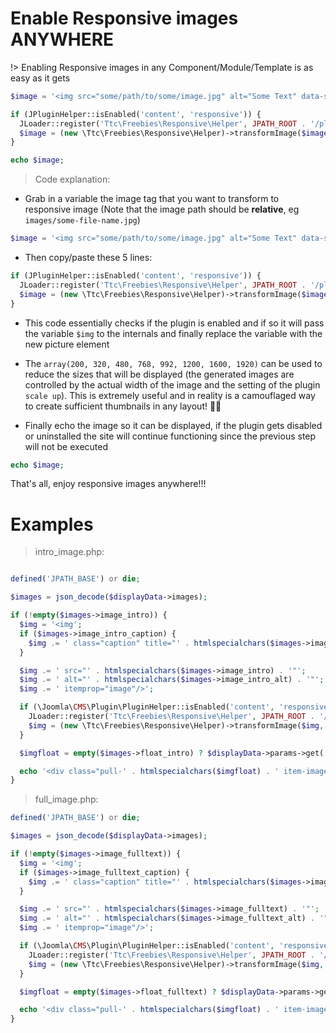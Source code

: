 # Enable Responsive images ANYWHERE

!> Enabling Responsive images in any Component/Module/Template is as easy as it gets

```php
$image = '<img src="some/path/to/some/image.jpg" alt="Some Text" data-something="whatever" />';

if (JPluginHelper::isEnabled('content', 'responsive')) {
  JLoader::register('Ttc\Freebies\Responsive\Helper', JPATH_ROOT . '/plugins/content/responsive/helper.php', true);
  $image = (new \Ttc\Freebies\Responsive\Helper)->transformImage($image, array(200, 320, 480, 768, 992, 1200, 1600, 1920));
}

echo $image;
```

> Code explanation:

- Grab in a variable the image tag that you want to transform to responsive image (Note that the image path should be **relative**, eg `images/some-file-name.jpg`)

```php
$image = '<img src="some/path/to/some/image.jpg" alt="Some Text" data-something="whatever" />';
```

- Then copy/paste these 5 lines:

```php
if (JPluginHelper::isEnabled('content', 'responsive')) {
  JLoader::register('Ttc\Freebies\Responsive\Helper', JPATH_ROOT . '/plugins/content/responsive/helper.php', true);
  $image = (new \Ttc\Freebies\Responsive\Helper)->transformImage($image, array(200, 320, 480, 768, 992, 1200, 1600, 1920));
}
```

- This code essentially checks if the plugin is enabled and if so it will pass the variable `$img` to the internals and finally replace the variable with the new picture element

- The `array(200, 320, 480, 768, 992, 1200, 1600, 1920)` can be used to reduce the sizes that will be displayed (the generated images are controlled by the actual width of the image and the setting of the plugin `scale up`). This is extremely useful and in reality is a camouflaged way to create sufficient thumbnails in any layout! 👌🏻

- Finally echo the image so it can be displayed, if the plugin gets disabled or uninstalled the site will continue functioning since the previous step will not be executed

```php
echo $image;
```

That's all, enjoy responsive images anywhere!!!

# Examples

> intro_image.php:

```php

defined('JPATH_BASE') or die;

$images = json_decode($displayData->images);

if (!empty($images->image_intro)) {
  $img = '<img';
  if ($images->image_intro_caption) {
    $img .= ' class="caption" title="' . htmlspecialchars($images->image_intro_caption) . '"';
  }

  $img .= ' src="' . htmlspecialchars($images->image_intro) . '"';
  $img .= ' alt="' . htmlspecialchars($images->image_intro_alt) . '"';
  $img .= ' itemprop="image"/>';

  if (\Joomla\CMS\Plugin\PluginHelper::isEnabled('content', 'responsive')) {
    JLoader::register('Ttc\Freebies\Responsive\Helper', JPATH_ROOT . '/plugins/content/responsive/helper.php', true);
    $img = (new \Ttc\Freebies\Responsive\Helper)->transformImage($img, array(200, 320, 480, 768, 992, 1200, 1600, 1920));
  }

  $imgfloat = empty($images->float_intro) ? $displayData->params->get('float_intro') : $images->float_intro;

  echo '<div class="pull-' . htmlspecialchars($imgfloat) . ' item-image">' . $img . '</div>';
}
```

> full_image.php:

```php
defined('JPATH_BASE') or die;

$images = json_decode($displayData->images);

if (!empty($images->image_fulltext)) {
  $img = '<img';
  if ($images->image_fulltext_caption) {
    $img .= ' class="caption" title="' . htmlspecialchars($images->image_fulltext_caption) . '"';
  }

  $img .= ' src="' . htmlspecialchars($images->image_fulltext) . '"';
  $img .= ' alt="' . htmlspecialchars($images->image_fulltext_alt) . '"';
  $img .= ' itemprop="image"/>';

  if (\Joomla\CMS\Plugin\PluginHelper::isEnabled('content', 'responsive')) {
    JLoader::register('Ttc\Freebies\Responsive\Helper', JPATH_ROOT . '/plugins/content/responsive/helper.php', true);
    $img = (new \Ttc\Freebies\Responsive\Helper)->transformImage($img, array(200, 320, 480, 768, 992, 1200, 1600, 1920));
  }

  $imgfloat = empty($images->float_fulltext) ? $displayData->params->get('float_fulltext') : $images->float_fulltext;

  echo '<div class="pull-' . htmlspecialchars($imgfloat) . ' item-image">' . $img . '</div>';
}
```

